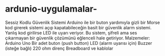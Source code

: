 # ardunio-uygulamalar-
Sessiz Kodlu Güvenlik Sistemi
Arduino ile bir buton yardımıyla gizli bir Morse kod girerek sistemi açıp kapatabileceğin basit bir güvenlik alarm sistemi. Yanlış kod girilirse LED ile uyarı veriyor. Bu sistem, şifreli ama ses çıkarmayan bir güvenlik çözümünü eğlenceli hale getiriyor.
Malzemeler:
Arduino Uno
Bir adet buton (push button)
LED (alarm uyarısı için)
Buzzer (isteğe bağlı)
220 ohm direnç
Breadboard ve kablolar


